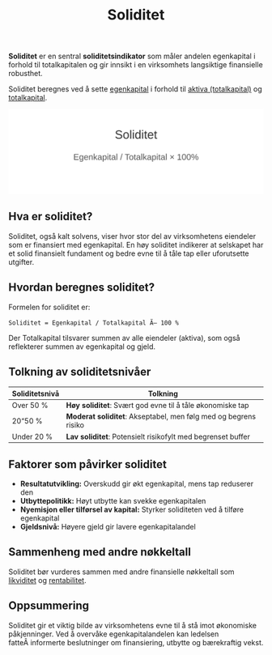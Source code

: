 ﻿---
title: "Soliditet"
seoTitle: "Soliditet"
meta_description: '**Soliditet** er en sentral **soliditetsindikator** som måler andelen egenkapital i forhold til totalkapitalen og gir innsikt i en virksomhets langsiktige fina...'
slug: soliditet
type: blog
layout: pages/single
---

**Soliditet** er en sentral **soliditetsindikator** som måler andelen egenkapital i forhold til totalkapitalen og gir innsikt i en virksomhets langsiktige finansielle robusthet.

Soliditet beregnes ved å sette [egenkapital](/blogs/regnskap/hva-er-egenkapital "Hva er Egenkapital? Komplett Guide til Egenkapital i Regnskap") i forhold til [aktiva (totalkapital)](/blogs/regnskap/hva-er-aktiva "Hva er Aktiva? Komplett Oversikt over Aktiva og Totalkapital") og [totalkapital](/blogs/regnskap/totalkapital "Totalkapital “ Sum av egenkapital og gjeld i regnskapet").

![Soliditet Formelillustrasjon](soliditet-image.svg)

## Hva er soliditet?

Soliditet, også kalt solvens, viser hvor stor del av virksomhetens eiendeler som er finansiert med egenkapital. En høy soliditet indikerer at selskapet har et solid finansielt fundament og bedre evne til å tåle tap eller uforutsette utgifter.

## Hvordan beregnes soliditet?

Formelen for soliditet er:

```
Soliditet = Egenkapital / Totalkapital Ã— 100 %
```

Der Totalkapital tilsvarer summen av alle eiendeler (aktiva), som også reflekterer summen av egenkapital og gjeld.

## Tolkning av soliditetsnivåer

| Soliditetsnivå    | Tolkning                                                   |
|-------------------|-------------------------------------------------------------|
| Over 50 %         | **Høy soliditet**: Svært god evne til å tåle økonomiske tap   |
| 20“50 %           | **Moderat soliditet**: Akseptabel, men følg med og begrens risiko |
| Under 20 %        | **Lav soliditet**: Potensielt risikofylt med begrenset buffer |

## Faktorer som påvirker soliditet

* **Resultatutvikling:** Overskudd gir økt egenkapital, mens tap reduserer den
* **Utbyttepolitikk:** Høyt utbytte kan svekke egenkapitalen
* **Nyemisjon eller tilførsel av kapital:** Styrker soliditeten ved å tilføre egenkapital
* **Gjeldsnivå:** Høyere gjeld gir lavere egenkapitalandel

## Sammenheng med andre nøkkeltall

Soliditet bør vurderes sammen med andre finansielle nøkkeltall som [likviditet](/blogs/regnskap/hva-er-likviditet "Hva er Likviditet? Komplett Guide til Kontantstrømsanalyse") og [rentabilitet](/blogs/regnskap/hva-er-egenkapitalrentabilitet "Hva er Egenkapitalrentabilitet? Guide til Avkastning på Egenkapital").

## Oppsummering

Soliditet gir et viktig bilde av virksomhetens evne til å stå imot økonomiske påkjenninger. Ved å overvåke egenkapitalandelen kan ledelsen fatteÂ informerte beslutninger om finansiering, utbytte og bærekraftig vekst.









